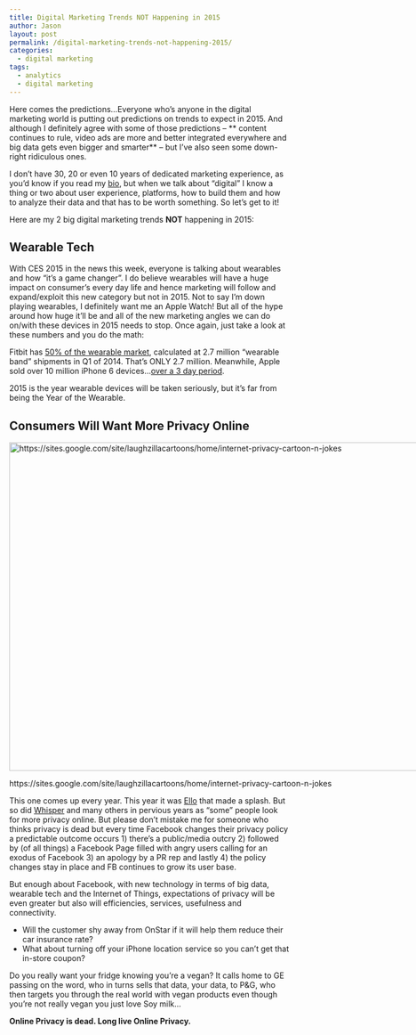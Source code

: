 ```yaml
---
title: Digital Marketing Trends NOT Happening in 2015
author: Jason
layout: post
permalink: /digital-marketing-trends-not-happening-2015/
categories:
  - digital marketing
tags:
  - analytics
  - digital marketing
---
```

Here comes the predictions&#8230;Everyone who&#8217;s anyone in the digital marketing world is putting out predictions on trends to expect in 2015. And although I definitely agree with some of those predictions &#8211; ** content continues to rule, video ads are more and better integrated everywhere and big data gets even bigger and smarter** &#8211; but I&#8217;ve also seen some down-right ridiculous ones.

I don&#8217;t have 30, 20 or even 10 years of dedicated marketing experience, as you&#8217;d know if you read my <a title="About Me" href="http://jasoncarter.io/about/" target="_blank">bio</a>, but when we talk about &#8220;digital&#8221; I know a thing or two about user experience, platforms, how to build them and how to analyze their data and that has to be worth something. So let&#8217;s get to it!

Here are my 2 big digital marketing trends **NOT** happening in 2015:  
<!--more-->

## Wearable Tech

With CES 2015 in the news this week, everyone is talking about wearables and how &#8220;it&#8217;s a game changer&#8221;. I do believe wearables will have a huge impact on consumer&#8217;s every day life and hence marketing will follow and expand/exploit this new category but not in 2015. Not to say I&#8217;m down playing wearables, I definitely want me an Apple Watch! But all of the hype around how huge it&#8217;ll be and all of the new marketing angles we can do on/with these devices in 2015 needs to stop. Once again, just take a look at these numbers and you do the math:

Fitbit has <a title="Fitbit 50 percent of the market" href="http://www.cnet.com/news/fitbit-rules-50-percent-of-the-worlds-wearable-market/" target="_blank">50% of the wearable market</a>, calculated at 2.7 million &#8220;wearable band&#8221; shipments in Q1 of 2014. That&#8217;s ONLY 2.7 million. Meanwhile, Apple sold over 10 million iPhone 6 devices&#8230;<a title="iPhone 6 hot streak" href="http://www.forbes.com/sites/markrogowsky/2014/10/05/iphone-6-launch-continues-hot-streak/" target="_blank">over a 3 day period</a>.

2015 is the year wearable devices will be taken seriously, but it&#8217;s far from being the Year of the Wearable.

## Consumers Will Want More Privacy Online

<div id="attachment_509" style="width: 910px" class="wp-caption alignleft">
  <a href="https://sites.google.com/site/laughzillacartoons/home/internet-privacy-cartoon-n-jokes"><img class="wp-image-509 size-full" src="http://jasoncarter.io/wordpress/wp-content/uploads/2015/01/this-is-your-privacy-online.jpg" alt="https://sites.google.com/site/laughzillacartoons/home/internet-privacy-cartoon-n-jokes" width="900" height="590" /></a>
  
  <p class="wp-caption-text">
    https://sites.google.com/site/laughzillacartoons/home/internet-privacy-cartoon-n-jokes
  </p>
</div>

This one comes up every year. This year it was <a title="Ello" href="https://ello.co" target="_blank">Ello</a> that made a splash. But so did <a title="Whisper" href="http://whisper.sh/" target="_blank">Whisper</a> and many others in pervious years as &#8220;some&#8221; people look for more privacy online. But please don&#8217;t mistake me for someone who thinks privacy is dead but every time Facebook changes their privacy policy a predictable outcome occurs 1) there&#8217;s a public/media outcry 2) followed by (of all things) a Facebook Page filled with angry users calling for an exodus of Facebook 3) an apology by a PR rep and lastly 4) the policy changes stay in place and FB continues to grow its user base.

But enough about Facebook, with new technology in terms of big data, wearable tech and the Internet of Things, expectations of privacy will be even greater but also will efficiencies, services, usefulness and connectivity.

  * Will the customer shy away from OnStar if it will help them reduce their car insurance rate?
  * What about turning off your iPhone location service so you can&#8217;t get that in-store coupon?

Do you really want your fridge knowing you&#8217;re a vegan? It calls home to GE passing on the word, who in turns sells that data, your data, to P&G, who then targets you through the real world with vegan products even though you&#8217;re not really vegan you just love Soy milk&#8230;

**Online Privacy is dead. Long live Online Privacy.**